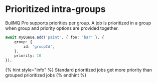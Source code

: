 # Prioritized intra-groups

BullMQ Pro supports priorities per group. A job is prioritized in a group when group and priority options are provided together.

```typescript
await myQueue.add('paint', { foo: 'bar' }, {
    group: {
        id: 'groupId',
    },
    priority: 10
});
```

{% hint style="info" %}
Standard prioritized jobs get more priority than grouped prioritized jobs
{% endhint %}
